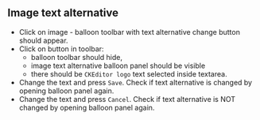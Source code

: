 ## Image text alternative

* Click on image - balloon toolbar with text alternative change button should appear.
* Click on button in toolbar:
  * balloon toolbar should hide,
  * image text alternative balloon panel should be visible
  * there should be `CKEditor logo` text selected inside textarea.
* Change the text and press `Save`. Check if text alternative is changed by opening balloon panel again.
* Change the text and press `Cancel`. Check if text alternative is NOT changed by opening balloon panel again.

